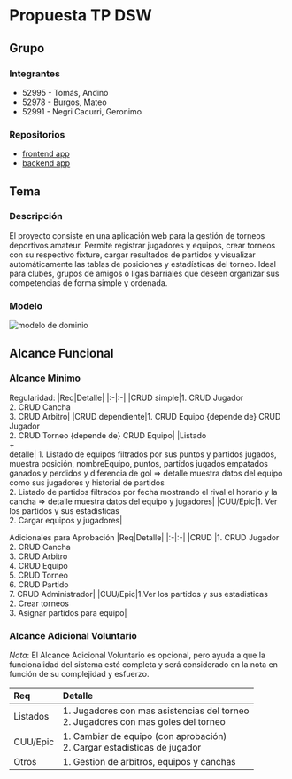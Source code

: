 # Propuesta TP DSW

## Grupo
### Integrantes
* 52995 - Tomás, Andino
* 52978 - Burgos, Mateo
* 52991 - Negri Cacurri, Geronimo

### Repositorios
* [frontend app](https://github.com/tomasandino12/frontend-TPtorneos)
* [backend app](https://github.com/tomasandino12/backend-TPtorneos)

## Tema
### Descripción
El proyecto consiste en una aplicación web para la gestión de torneos deportivos amateur. Permite registrar jugadores y equipos, crear torneos con su respectivo fixture, cargar resultados de partidos y visualizar automáticamente las tablas de posiciones y estadísticas del torneo. Ideal para clubes, grupos de amigos o ligas barriales que deseen organizar sus competencias de forma simple y ordenada.

### Modelo
![modelo de dominio ](<img width="1101" height="851" alt="GestorDeTorneos-Page-1 drawio" src="https://github.com/user-attachments/assets/1c6b336e-ccfc-410d-a4af-bf759e8386c7" />
)


## Alcance Funcional 

### Alcance Mínimo
Regularidad:
|Req|Detalle|
|:-|:-|
|CRUD simple|1. CRUD Jugador<br>2. CRUD Cancha<br>3. CRUD Arbitro|
|CRUD dependiente|1. CRUD Equipo {depende de} CRUD Jugador<br>2. CRUD Torneo {depende de} CRUD Equipo|
|Listado<br>+<br>detalle| 1. Listado de equipos filtrados por sus puntos y partidos jugados, muestra posición, nombreEquipo, puntos, partidos jugados empatados ganados y perdidos y diferencia de gol  => detalle muestra datos del equipo como sus jugadores y historial de partidos<br> 2. Listado de partidos filtrados por fecha mostrando el rival el horario y la cancha => detalle muestra datos del equipo y jugadores|
|CUU/Epic|1. Ver los partidos y sus estadisticas<br>2. Cargar equipos y jugadores|


Adicionales para Aprobación
|Req|Detalle|
|:-|:-|
|CRUD |1. CRUD Jugador<br>2. CRUD Cancha<br>3. CRUD Arbitro<br>4. CRUD Equipo<br>5. CRUD Torneo<br>6. CRUD Partido<br>7. CRUD Administrador|
|CUU/Epic|1.Ver los partidos y sus estadisticas<br>2. Crear torneos<br>3. Asignar partidos para equipo|


### Alcance Adicional Voluntario

*Nota*: El Alcance Adicional Voluntario es opcional, pero ayuda a que la funcionalidad del sistema esté completa y será considerado en la nota en función de su complejidad y esfuerzo.

|Req|Detalle|
|:-|:-|
|Listados |1. Jugadores con mas asistencias del torneo <br>2. Jugadores con mas goles del torneo|
|CUU/Epic|1. Cambiar de equipo (con aprobación)<br>2. Cargar estadisticas de jugador|
|Otros|1. Gestion de arbitros, equipos y canchas|

